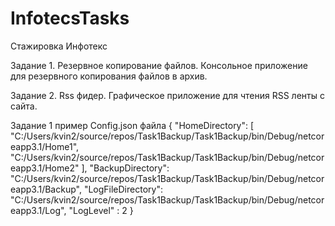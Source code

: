 # InfotecsTasks
Стажировка Инфотекс

Задание 1. Резервное копирование файлов.
Консольное приложение для резервного копирования файлов в архив.

Задание 2. Rss фидер.
Графическое приложение для чтения RSS ленты с сайта.


Задание 1 пример Config.json файла 
{
  "HomeDirectory": [
    "C:/Users/kvin2/source/repos/Task1Backup/Task1Backup/bin/Debug/netcoreapp3.1/Home1",
    "C:/Users/kvin2/source/repos/Task1Backup/Task1Backup/bin/Debug/netcoreapp3.1/Home2"
  ],
  "BackupDirectory": "C:/Users/kvin2/source/repos/Task1Backup/Task1Backup/bin/Debug/netcoreapp3.1/Backup",
  "LogFileDirectory": "C:/Users/kvin2/source/repos/Task1Backup/Task1Backup/bin/Debug/netcoreapp3.1/Log",
  "LogLevel" : 2
}
